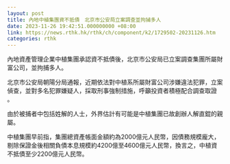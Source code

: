 ```yaml
---
layout: post
title: 內地中植集團資不抵債　北京市公安局立案調查並拘捕多人
date: 2023-11-26 19:42:51.000000000 +08:00
link: https://news.rthk.hk/rthk/ch/component/k2/1729502-20231126.htm
categories: rthk
---
```


內地資產管理企業中植集團承認資不抵債後，北京市公安局已立案調查集團所屬財富公司，並拘捕多人。

北京市公安局朝陽分局通報，近期依法對中植系所屬財富公司涉嫌違法犯罪，立案偵查，並對多名犯罪嫌疑人，採取刑事強制措施，呼籲投資者積極配合調查取證 。

由於被捕者中包括姓解的人士，外界估計有可能是中植集團已故創辦人解直錕的親屬。

中植集團早前指，集團總資產帳面金額約為2000億元人民幣，因債務規模龐大，剔除保證金後相關負債本息規模約4200億至4600億元人民幣，換言之，中植資不抵債至少2200億元人民幣。
　
